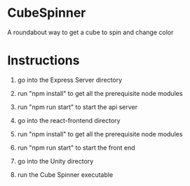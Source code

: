 # CubeSpinner
A roundabout way to get a cube to spin and change color

# Instructions
1. go into the Express Server directory
2. run "npm install" to get all the prerequisite node modules
3. run "npm run start" to start the api server

4. go into the react-frontend directory
5. run "npm install" to get all the prerequisite node modules
6. run "npm run start" to start the front end

7. go into the Unity directory
8. run the Cube Spinner executable
